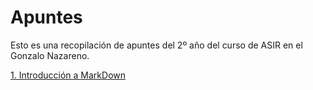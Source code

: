 # Apuntes

Esto es una recopilación de apuntes del 2º año del curso
de ASIR en el Gonzalo Nazareno.

[1. Introducción a MarkDown](../IntroduccionAMarkDown.txt)


